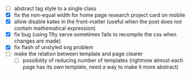 - [ ] abstract tag style to a single class
- [x] fix the non-equal width for home page research project card on mobile
- [x] allow disable katex in the front-matter (useful when the post does not contain mathematical expression)
- [x] fix bug (using 11ty serve sometimes fails to recompile the css when changes are made)
- [x] fix flash of unstyled svg problem
- [ ] make the relation between template and page clearer
  - [ ] possibility of reducing number of templates (rightnow almost each page has its own template, need a way to make it more abstract)
